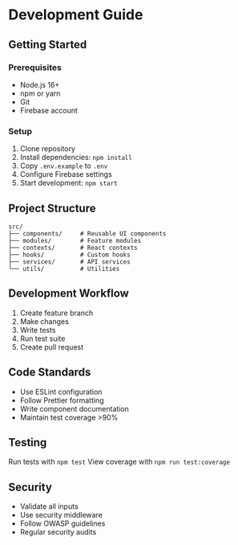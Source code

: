 # Development Guide

## Getting Started

### Prerequisites
- Node.js 16+
- npm or yarn
- Git
- Firebase account

### Setup
1. Clone repository
2. Install dependencies: `npm install`
3. Copy `.env.example` to `.env`
4. Configure Firebase settings
5. Start development: `npm start`

## Project Structure

```
src/
├── components/     # Reusable UI components
├── modules/        # Feature modules
├── contexts/       # React contexts
├── hooks/          # Custom hooks
├── services/       # API services
└── utils/          # Utilities
```

## Development Workflow

1. Create feature branch
2. Make changes
3. Write tests
4. Run test suite
5. Create pull request

## Code Standards

- Use ESLint configuration
- Follow Prettier formatting
- Write component documentation
- Maintain test coverage >90%

## Testing

Run tests with `npm test`
View coverage with `npm run test:coverage`

## Security

- Validate all inputs
- Use security middleware
- Follow OWASP guidelines
- Regular security audits